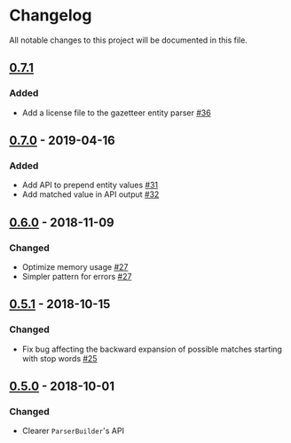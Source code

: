 # Changelog
All notable changes to this project will be documented in this file.

## [0.7.1]
### Added
- Add a license file to the gazetteer entity parser [#36](https://github.com/snipsco/gazetteer-entity-parser/pull/36)

## [0.7.0] - 2019-04-16
### Added
- Add API to prepend entity values [#31](https://github.com/snipsco/gazetteer-entity-parser/pull/31)
- Add matched value in API output [#32](https://github.com/snipsco/gazetteer-entity-parser/pull/32)

## [0.6.0] - 2018-11-09
### Changed
- Optimize memory usage [#27](https://github.com/snipsco/gazetteer-entity-parser/pull/27)
- Simpler pattern for errors [#27](https://github.com/snipsco/gazetteer-entity-parser/pull/27)

## [0.5.1] - 2018-10-15
### Changed
- Fix bug affecting the backward expansion of possible matches starting with stop words [#25](https://github.com/snipsco/gazetteer-entity-parser/pull/25)

## [0.5.0] - 2018-10-01
### Changed
- Clearer `ParserBuilder`'s API 

[0.7.1]: https://github.com/snipsco/gazetteer-entity-parser/compare/0.7.0...0.7.1
[0.7.0]: https://github.com/snipsco/gazetteer-entity-parser/compare/0.6.0...0.7.0
[0.6.0]: https://github.com/snipsco/gazetteer-entity-parser/compare/0.5.1...0.6.0
[0.5.1]: https://github.com/snipsco/gazetteer-entity-parser/compare/0.5.0...0.5.1
[0.5.0]: https://github.com/snipsco/gazetteer-entity-parser/compare/0.4.2...0.5.0
